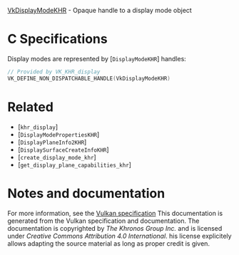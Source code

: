 [VkDisplayModeKHR](https://www.khronos.org/registry/vulkan/specs/1.3-extensions/man/html/VkDisplayModeKHR.html) - Opaque handle to a display mode object

# C Specifications
Display modes are represented by [`DisplayModeKHR`] handles:
```c
// Provided by VK_KHR_display
VK_DEFINE_NON_DISPATCHABLE_HANDLE(VkDisplayModeKHR)
```

# Related
- [`khr_display`]
- [`DisplayModePropertiesKHR`]
- [`DisplayPlaneInfo2KHR`]
- [`DisplaySurfaceCreateInfoKHR`]
- [`create_display_mode_khr`]
- [`get_display_plane_capabilities_khr`]

# Notes and documentation
For more information, see the [Vulkan specification](https://www.khronos.org/registry/vulkan/specs/1.3-extensions/html/vkspec.html)
This documentation is generated from the Vulkan specification and documentation.
The documentation is copyrighted by *The Khronos Group Inc.* and is licensed under *Creative Commons Attribution 4.0 International*.
his license explicitely allows adapting the source material as long as proper credit is given.
        